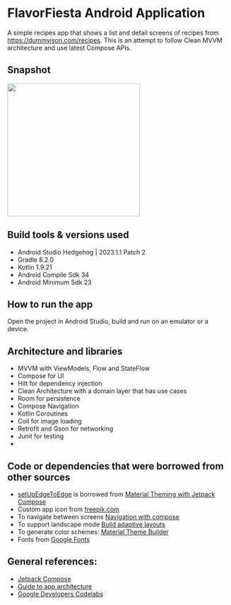 FlavorFiesta Android Application
====
A simple recipes app that shows a list and detail screens of recipes
from https://dummyjson.com/recipes.
This is an attempt to follow Clean MVVM architecture and use latest Compose APIs.

## Snapshot

<img src="FlavorFiesta_screen_recording.gif" width="300" alt="">

## Build tools & versions used

- Android Studio Hedgehog | 2023.1.1 Patch 2
- Gradle 8.2.0
- Kotlin 1.9.21
- Android Compile Sdk 34
- Android Minimum Sdk 23

## How to run the app

Open the project in Android Studio, build and run on an emulator or a device.

## Architecture and libraries

- MVVM with ViewModels, Flow and StateFlow
- Compose for UI
- Hilt for dependency injection
- Clean Architecture with a domain layer that has use cases
- Room for persistence
- Compose Navigation
- Kotlin Coroutines
- Coil for image loading
- Retrofit and Gson for networking
- Junit for testing
-

## Code or dependencies that were borrowed from other sources

- [setUpEdgeToEdge](https://github.com/Ibrahimhassan1/FlavorFiesta/blob/9710226cb7c8ffbc71f59c9d8e4bfd0af839c3ff/app/src/main/java/com/softups/flavorfiesta/ui/theme/Theme.kt#L120)
  is borrowed
  from [Material Theming with Jetpack Compose](https://developer.android.com/codelabs/basic-android-kotlin-compose-material-theming#1)
- Custom app icon
  from [freepik.com](https://www.freepik.com/free-vector/cooking-elements-flat_4528487.htm#fromView=search&page=1&position=52&uuid=11519c2d-a82b-411e-997c-94e3a03ccefb)
- To navigate between
  screens [Navigation with compose](https://developer.android.com/jetpack/compose/navigation)
- To support landscape
  mode [Build adaptive layouts](https://developer.android.com/jetpack/compose/layouts/adaptive)
- To generate color schemes: [Material Theme Builder](https://m3.material.io/theme-builder)
- Fonts from [Google Fonts](https://fonts.google.com/)

## General references:

- [Jetpack Compose](https://developer.android.com/jetpack/compose/documentation)
- [Guide to app architecture](https://developer.android.com/topic/architecture)
- [Google Developers Codelabs](https://codelabs.developers.google.com/?cat=Android)
